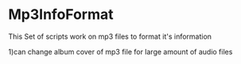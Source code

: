 # Mp3InfoFormat
This Set of scripts work on mp3 files to format it's information

1)can change album cover of mp3 file for large amount of audio files

